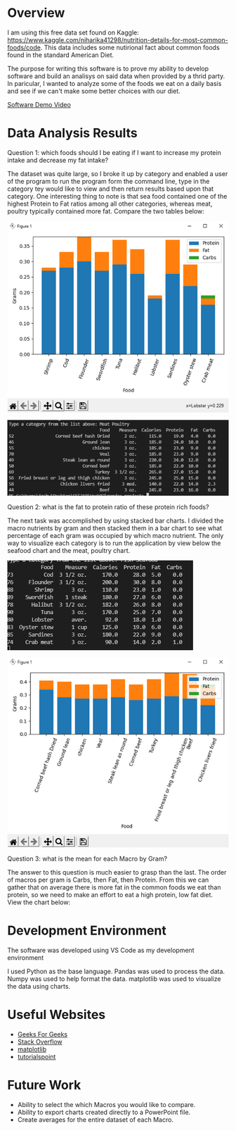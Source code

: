 # Overview

I am using this free data set found on Kaggle: https://www.kaggle.com/niharika41298/nutrition-details-for-most-common-foods/code. This data includes some nutirional fact 
about common foods found in the standard American Diet.

The purpose for writing this software is to prove my ability to develop software and build an analisys on said data when provided by a thrid party. In paricular, I wanted
to analyze some of the foods we eat on a daily basis and see if we can't make some better choices with our diet.

[Software Demo Video](http://youtube.link.goes.here)

# Data Analysis Results

Question 1: which foods should I be eating if I want to increase my protein intake and decrease my fat intake?

The dataset was quite large, so I broke it up by category and enabled a user of the program to run the program form the command line, type in the category tey would like to view
and then return results based upon that category. One interesting thing to note is that sea food contained one of the highest Protein to Fat
ratios among all other categories, whereas meat, poultry typically contained more fat. Compare the two tables below:

![](assets/Fat_Protein_Chart.png)

![](assets/MeatPoultryTable.png)

Question 2: what is the fat to protein ratio of these protein rich foods?

The next task was accomplished by using stacked bar charts. I divided the macro nutrients by gram and then stacked them in a bar chart to see what percentage of each gram was occupied by which macro nutrient. The only way to visualize each category is to run the application by view below the seafood chart and the meat, poultry chart.

![](assets/high_protein_table.png)

![](assets/meatpultryChart.png)

Question 3: what is the mean for each Macro by Gram?

The answer to this question is much easier to grasp than the last. The order of macros per gram is Carbs, then Fat, then Protein. From this we can gather that on average there is more fat in the common foods we eat than protein, so we need to make an effort to eat a high protein, low fat diet. View the chart below:

[](assets/averagepergram.png)

# Development Environment

The software was developed using VS Code as my development environment

I used Python as the base language.
Pandas was used to process the data.
Numpy was used to help format the data.
matplotlib was used to visualize the data using charts.

# Useful Websites

* [Geeks For Geeks](https://www.geeksforgeeks.org/)
* [Stack Overflow](https://stackoverflow.com/)
* [matplotlib](https://matplotlib.org/)
* [tutorialspoint](https://www.tutorialspoint.com/)

# Future Work

* Ability to select the which Macros you would like to compare.
* Ability to export charts created directly to a PowerPoint file.
* Create averages for the entire dataset of each Macro.
